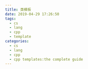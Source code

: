 ```yaml
---
title: 类模板
date: 2019-04-29 17:26:50
tags:
  - cs
  - lang
  - cpp
  - template
categories:
  - cs
  - lang
  - cpp
  - cpp templates:the complete guide
---
```

